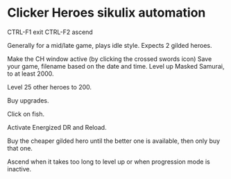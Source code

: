 # Clicker Heroes sikulix automation

CTRL-F1 exit
CTRL-F2 ascend

Generally for a mid/late game, plays idle style. Expects 2 gilded heroes.

Make the CH window active (by clicking the crossed swords icon)
Save your game, filename based on the date and time.
Level up Masked Samurai, to at least 2000.

Level 25 other heroes to 200.

Buy upgrades.

Click on fish.

Activate Energized DR and Reload.

Buy the cheaper gilded hero until the better one is available, then only buy that one.

Ascend when it takes too long to level up or when progression mode is inactive.
